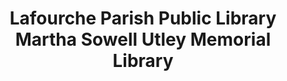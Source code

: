 ---
layout: repo
title: "Lafourche Parish Public Library Martha Sowell Utley Memorial Library"
id: 25105
permalink: repos/25105/
---